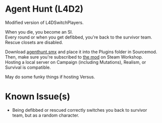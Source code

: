# Agent Hunt (L4D2)
Modified version of L4DSwitchPlayers.

When you die, you become an SI.  
Every round or when you get defibbed, you're back to the survivor team.  
Rescue closets are disabled. 

Download [agenthunt.smx](https://github.com/boogameow/agent-hunt-l4d2/raw/main/agenthunt.smx) and place it into the Plugins folder in Sourcemod.  
Then, make sure you're subscribed to [the mod](https://steamcommunity.com/sharedfiles/filedetails/?id=2916244996) on Steam Workshop.  
Hosting a local server on Campaign (including Mutations), Realism, or Survival is compatible. 

May do some funky things if hosting Versus.  

# Known Issue(s)
- Being defibbed or rescued correctly switches you back to survivor team, but as a random character.